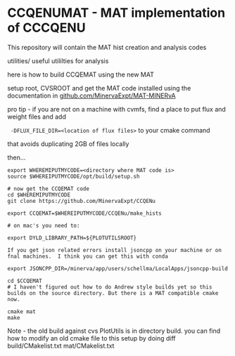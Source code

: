 # CCQENUMAT - MAT implementation of CCCQENU

This repository will contain the MAT hist creation and analysis codes

utilities/ useful utililties for analysis

here is how to build CCQEMAT using the new MAT

setup root, CVSROOT and get the MAT code installed using the documentation in [github.com/MinervaExpt/MAT-MINERvA](https://github.com/MinervaExpt/MAT-MINERvA)

pro tip - if you are not on a machine with cvmfs, find a place to put flux and weight files and add 

` -DFLUX_FILE_DIR=<location of flux files>` to your cmake command

that avoids duplicating 2GB of files locally

then... 

```
export WHEREMIPUTMYCODE=<directory where MAT code is> 
source $WHEREIPUTMYCODE/opt/build/setup.sh

# now get the CCQEMAT code
cd $WHEREMIPUTMYCODE
git clone https://github.com/MinervaExpt/CCQENu

export CCQEMAT=$WHEREIPUTMYCODE/CCQENu/make_hists

# on mac's you need to:

export DYLD_LIBRARY_PATH=${PLOTUTILSROOT}

If you get json related errors install jsoncpp on your machine or on fnal machines.  I think you can get this with conda

export JSONCPP_DIR=/minerva/app/users/schellma/LocalApps/jsoncpp-build

cd $CCQEMAT
# I haven't figured out how to do Andrew style builds yet so this builds on the source directory. But there is a MAT compatible cmake now.  

cmake mat  
make
```

Note -  the old build against cvs PlotUtils is in directory build. you can find how to modify an old cmake file to this setup by doing  diff build/CMakelist.txt mat/CMakelist.txt
